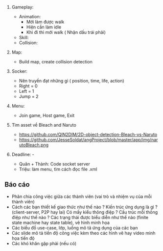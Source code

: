 1. Gameplay:
    - Animation: 
        + Mới làm được walk
        + Hiện cần làm idle
        + Khi đi thì mới walk ( Nhận dấu trái phải)
    - Skill:
    - Collision:
2. Map:
    - Build map, create collision detection
3. Socker:
    - Nên truyền đạt những gì ( position, time, life, action)
    - Right = 0
    - Left = 1
    - Jump = 2
4. Menu:
    - Join game, Host game, Exit
5. Tìm asset về Bleach and Naruto
    - https://github.com/QIN2DIM/2D-object-detection-Bleach-vs-Naruto
    - https://github.com/JesseSoldat/angProject/blob/master/app/img/narutoBleach.png

6. Deadline: - 
    - Quân + Thành: Code socket server
    - Triệu: làm menu, tìm cách đọc file .xml

## Báo cáo
- Phân chia công việc giữa các thành viên (vai trò và nhiệm vụ của mỗi thành viên)
- Cách các bạn thiết kế giao thức như thế nào ? 
        Kiến trúc ứng dụng là gì ? (client-server, P2P hay lai)
        Có mấy kiểu thông điệp ?
        Cấu trúc mỗi thông điệp như thế nào ?
        Các trạng thái được biểu diễn như thế nào (finite state machine hay state table), vẽ hình minh họa
- Các biểu đồ use-case, lớp, luồng mô tả ứng dụng của các bạn
- Các slide mô tả tiến độ công việc kèm theo các hình vẽ hay video minh họa tiến độ
- Các khó khăn gặp phải (nếu có)
